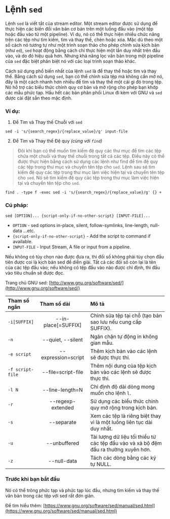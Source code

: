# Lệnh `sed`

Lệnh `sed` là viết tắt của stream editor. Một stream editor được sử dụng để thực hiện các biến đổi văn bản cơ bản trên một luồng đầu vào (một tệp hoặc đầu vào từ một pipeline). Ví dụ, nó có thể thực hiện nhiều chức năng trên các tệp như tìm kiếm, tìm và thay thế, chèn hoặc xóa. Mặc dù theo một số cách nó tương tự như một trình soạn thảo cho phép chỉnh sửa kịch bản (như `ed`), `sed` hoạt động bằng cách chỉ thực hiện một lần duy nhất trên đầu vào, và do đó hiệu quả hơn. Nhưng khả năng lọc văn bản trong một pipeline của `sed` đặc biệt phân biệt nó với các loại trình soạn thảo khác.

Cách sử dụng phổ biến nhất của lệnh `sed` là để thay thế hoặc tìm và thay thế. Bằng cách sử dụng `sed`, bạn có thể chỉnh sửa tệp mà không cần mở nó, đây là một cách nhanh hơn nhiều để tìm và thay thế một cái gì đó trong tệp. Nó hỗ trợ các biểu thức chính quy cơ bản và mở rộng cho phép bạn khớp các mẫu phức tạp. Hầu hết các bản phân phối Linux đi kèm với GNU và `sed` được cài đặt sẵn theo mặc định.

### Ví dụ:

1. Để Tìm và Thay thế Chuỗi với `sed`
```
sed -i 's/{search_regex}/{replace_value}/g' input-file
```

2. Để Tìm và Thay thế Đệ quy *(cùng với `find`)*

> Đôi khi bạn có thể muốn tìm kiếm đệ quy các thư mục để tìm các tệp chứa một chuỗi và thay thế chuỗi trong tất cả các tệp. Điều này có thể được thực hiện bằng cách sử dụng các lệnh như find để tìm đệ quy các tệp trong thư mục và chuyển tên tệp cho `sed`.
Lệnh sau sẽ tìm kiếm đệ quy các tệp trong thư mục làm việc hiện tại và chuyển tên tệp cho `sed`. Nó sẽ tìm kiếm đệ quy các tệp trong thư mục làm việc hiện tại và chuyển tên tệp cho `sed`.

```
find . -type f -exec sed -i 's/{search_regex}/{replace_value}/g' {} +
```

### Cú pháp:

```
sed [OPTION]... {script-only-if-no-other-script} [INPUT-FILE]... 
```

- `OPTION` - sed options in-place, silent, follow-symlinks, line-length, null-data ...etc.
- `{script-only-if-no-other-script}` - Add the script to command if available.
- `INPUT-FILE` - Input Stream, A file or input from a pipeline.

Nếu không có tùy chọn nào được đưa ra, thì đối số không phải tùy chọn đầu tiên được coi là kịch bản sed để diễn giải. Tất cả các đối số còn lại là tên của các tệp đầu vào; nếu không có tệp đầu vào nào được chỉ định, thì đầu vào tiêu chuẩn sẽ được đọc.

Trang chủ GNU sed: [http://www.gnu.org/software/sed/](http://www.gnu.org/software/sed/)

|**Tham số ngắn**   |**Tham số dài**   |**Mô tả**   |
|:---|:---|:---|
|`-i[SUFFIX]`|<center>--in-place[=SUFFIX]</center>|Chỉnh sửa tệp tại chỗ (tạo bản sao lưu nếu cung cấp SUFFIX).|
|`-n`|<center>--quiet, --silent</center>|Ngăn chặn tự động in không gian mẫu.|
|`-e script`|<center>--expression=script</center>|Thêm kịch bản vào các lệnh sẽ được thực thi.|
|`-f script-file`|<center>--file=script-file</center>|Thêm nội dung của tệp kịch bản vào các lệnh sẽ được thực thi.|
|`-l N`|<center>--line-length=N</center>|Chỉ định độ dài dòng mong muốn cho lệnh `l`.|
|`-r`|<center>--regexp-extended</center>|Sử dụng các biểu thức chính quy mở rộng trong kịch bản.|
|`-s`|<center>--separate</center>|Xem các tệp là riêng biệt thay vì là một luồng liên tục dài duy nhất.|
|`-u`|<center>--unbuffered</center>|Tải lượng dữ liệu tối thiểu từ các tệp đầu vào và xả bộ đệm đầu ra thường xuyên hơn.|
|`-z`|<center>--null-data</center>|Tách các dòng bằng các ký tự NULL.|

### Trước khi bạn bắt đầu

Nó có thể trông phức tạp và phức tạp lúc đầu, nhưng tìm kiếm và thay thế văn bản trong các tệp với sed rất đơn giản.

Để tìm hiểu thêm: [https://www.gnu.org/software/sed/manual/sed.html](https://www.gnu.org/software/sed/manual/sed.html)